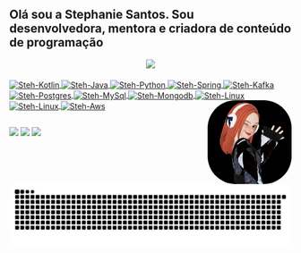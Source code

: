 ## Olá sou a Stephanie Santos. Sou desenvolvedora, mentora e criadora de conteúdo de programação
<div align="center">
  <a href="https://github.com/stephaniesantosss">
  <img height="180em" src="https://github-readme-stats.vercel.app/api?username=stephaniesantosss&show_icons=true&theme=radical&include_all_commits=true&count_private=false"/>
</div>
<div style="display: inline_block"><br>
  <img align="center" alt="Steh-Kotlin" height="30" width="40" src="https://cdn.jsdelivr.net/gh/devicons/devicon/icons/kotlin/kotlin-original.svg">
  <img align="center" alt="Steh-Java" height="30" width="40" src="https://cdn.jsdelivr.net/gh/devicons/devicon/icons/java/java-original.svg">
  <img align="center" alt="Steh-Python" height="30" width="40" src="https://cdn.jsdelivr.net/gh/devicons/devicon/icons/python/python-original.svg">
  <img align="center" alt="Steh-Spring" height="30" width="40" src="https://cdn.jsdelivr.net/gh/devicons/devicon/icons/spring/spring-original-wordmark.svg">
  <img align="center" alt="Steh-Kafka" height="30" width="40" src="https://cdn.jsdelivr.net/gh/devicons/devicon/icons/apachekafka/apachekafka-original.svg">
  <img align="center" alt="Steh-Postgres" height="30" width="40" src="https://cdn.jsdelivr.net/gh/devicons/devicon/icons/postgresql/postgresql-original-wordmark.svg">
  <img align="center" alt="Steh-MySql" height="30" width="40" src="https://cdn.jsdelivr.net/gh/devicons/devicon/icons/mysql/mysql-original-wordmark.svg">
  <img align="center" alt="Steh-Mongodb" height="30" width="40" src="https://cdn.jsdelivr.net/gh/devicons/devicon/icons/mongodb/mongodb-original-wordmark.svg">
  <img align="center" alt="Steh-Linux" height="30" width="40" src="https://cdn.jsdelivr.net/gh/devicons/devicon/icons/linux/linux-original.svg">
  <img align="center" alt="Steh-Linux" height="30" width="40" src="https://cdn.jsdelivr.net/gh/devicons/devicon/icons/apple/apple-original.svg">
  <img align="center" alt="Steh-Aws" height="30" width="40" src="https://cdn.jsdelivr.net/gh/devicons/devicon/icons/amazonwebservices/amazonwebservices-plain-wordmark.svg">

  <img align="right" alt="Steh-pic" height="150" style="border-radius:50px;" src="https://github.com/stephaniesantosss/stephaniesantosss/blob/main/avatar.PNG">
</div>
  
  ##
 
<div> 
  <a href="https://www.youtube.com/channel/UCodly8ilDO2ZG44qhVKAE7Q" target="_blank"><img src="https://img.shields.io/badge/YouTube-FF0000?style=for-the-badge&logo=youtube&logoColor=white" target="_blank"></a>
  <a href = "mailto:canalcodexx@gmail.com"><img src="https://img.shields.io/badge/-Gmail-%23333?style=for-the-badge&logo=gmail&logoColor=white" target="_blank"></a>
  <a href="https://www.linkedin.com/in/stephanie-santos-a08636184" target="_blank"><img src="https://img.shields.io/badge/-LinkedIn-%230077B5?style=for-the-badge&logo=linkedin&logoColor=white" target="_blank"></a> 
 
  ![Snake animation](https://github.com/stephaniesantosss/stephaniesantosss/blob/main/cobrinha.svg)
 
</div>
